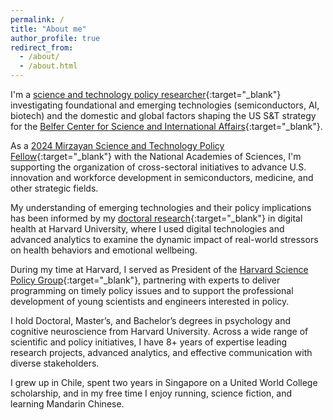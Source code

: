 ```yaml
---
permalink: /
title: "About me"
author_profile: true
redirect_from: 
  - /about/
  - /about.html
---
```


I'm a [science and technology policy researcher](https://conyvidal.github.io/policy){:target="_blank"}  investigating foundational and emerging technologies (semiconductors, AI, biotech) and the domestic and global factors shaping the US S&T strategy for the [Belfer Center for Science and International Affairs](https://www.belfercenter.org/){:target="_blank"}. 

As a [2024 Mirzayan Science and Technology Policy Fellow](https://mirzayanfellow.nas.edu/){:target="_blank"} with the National Academies of Sciences, I'm supporting the organization of cross-sectoral initiatives to advance U.S. innovation and workforce development in semiconductors, medicine, and other strategic fields.

My understanding of emerging technologies and their policy implications has been informed by my [doctoral research](https://conyvidal.github.io/research/){:target="_blank"} in digital health at Harvard University, where I used digital technologies and advanced analytics to examine the dynamic impact of real-world stressors on health behaviors and emotional wellbeing. 

During my time at Harvard, I served as President of the [Harvard Science Policy Group](https://projects.iq.harvard.edu/sciencepolicy/home){:target="_blank"}, partnering with experts to deliver programming on timely policy issues and to support the professional development of young scientists and engineers interested in policy.

I hold Doctoral, Master’s, and Bachelor’s degrees in psychology and cognitive neuroscience from Harvard University. Across a wide range of scientific and policy initiatives, I have 8+ years of expertise leading research projects, advanced analytics, and effective communication with diverse stakeholders. 

I grew up in Chile, spent two years in Singapore on a United World College scholarship, and in my free time I enjoy running, science fiction, and learning Mandarin Chinese.
